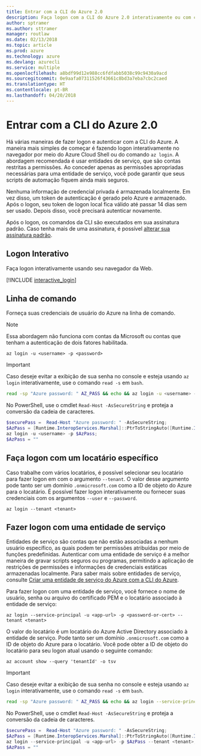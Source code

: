 ```yaml
---
title: Entrar com a CLI do Azure 2.0
description: Faça logon com a CLI do Azure 2.0 interativamente ou com credenciais locais
author: sptramer
ms.author: sttramer
manager: routlaw
ms.date: 02/13/2018
ms.topic: article
ms.prod: azure
ms.technology: azure
ms.devlang: azurecli
ms.service: multiple
ms.openlocfilehash: a8bdf99d12e988cc6fdfabb5038c99c9430a9acd
ms.sourcegitcommit: 0e9aafa07311526f43661c8bd3a7eba7cbc2caed
ms.translationtype: HT
ms.contentlocale: pt-BR
ms.lasthandoff: 04/20/2018
---
```

# <a name="log-in-with-azure-cli-20"></a>Entrar com a CLI do Azure 2.0

Há várias maneiras de fazer logon e autenticar com a CLI do Azure. A maneira mais simples de começar é fazendo logon interativamente no navegador por meio do Azure Cloud Shell ou do comando `az login`.
A abordagem recomendada é usar entidades de serviço, que são contas restritas a permissões. Ao conceder apenas as permissões apropriadas necessárias para uma entidade de serviço, você pode garantir que seus scripts de automação fiquem ainda mais seguros.

Nenhuma informação de credencial privada é armazenada localmente. Em vez disso, um token de autenticação é gerado pelo Azure e armazenado. Após o logon, seu token de logon local fica válido até passar 14 dias sem ser usado. Depois disso, você precisará autenticar novamente.

Após o logon, os comandos da CLI são executados em sua assinatura padrão. Caso tenha mais de uma assinatura, é possível [alterar sua assinatura padrão](manage-azure-subscriptions-azure-cli.md).

## <a name="interactive-log-in"></a>Logon Interativo

Faça logon interativamente usando seu navegador da Web.

[!INCLUDE [interactive_login](includes/interactive-login.md)]

## <a name="command-line"></a>Linha de comando

Forneça suas credenciais de usuário do Azure na linha de comando.

> [!Note]
> Essa abordagem não funciona com contas da Microsoft ou contas que tenham a autenticação de dois fatores habilitada.

```azurecli
az login -u <username> -p <password>
```

> [!IMPORTANT]
> Caso deseje evitar a exibição de sua senha no console e esteja usando `az login` interativamente, use o comando `read -s` em `bash`.
> 
> ```bash
> read -sp "Azure password: " AZ_PASS && echo && az login -u <username> -p $AZ_PASS
> ```
>
> No PowerShell, use o cmdlet `Read-Host -AsSecureString` e proteja a conversão da cadeia de caracteres.
> 
> ```powershell
> $securePass =  Read-Host "Azure password: " -AsSecureString;
> $AzPass = [Runtime.InteropServices.Marshal]::PtrToStringAuto([Runtime.InteropServices.Marshal]::SecureStringToBSTR($securePass));
> az login -u <username> -p $AzPass;
> $AzPass = ""
> ```

## <a name="log-in-with-a-specific-tenant"></a>Faça logon com um locatário específico

Caso trabalhe com vários locatários, é possível selecionar seu locatário para fazer logon em com o argumento `--tenant`. O valor desse argumento pode tanto ser um domínio `.onmicrosoft.com` como a ID de objeto do Azure para o locatário. É possível fazer logon interativamente ou fornecer suas credenciais com os argumentos `--user` e `--password`. 

```
az login --tenant <tenant>
```

## <a name="log-in-with-a-service-principal"></a>Fazer logon com uma entidade de serviço

Entidades de serviço são contas que não estão associadas a nenhum usuário específico, as quais podem ter permissões atribuídas por meio de funções predefinidas. Autenticar com uma entidade de serviço é a melhor maneira de gravar scripts seguros ou programas, permitindo a aplicação de restrições de permissões e informações de credenciais estáticas armazenadas localmente. Para saber mais sobre entidades de serviço, consulte [Criar uma entidade de serviço do Azure com a CLI do Azure](create-an-azure-service-principal-azure-cli.md).

Para fazer logon com uma entidade de serviço, você fornece o nome de usuário, senha ou arquivo do certificado PEM e o locatário associado à entidade de serviço:

```azurecli
az login --service-principal -u <app-url> -p <password-or-cert> --tenant <tenant>
```

O valor do locatário é um locatário do Azure Active Directory associado à entidade de serviço. Pode tanto ser um domínio `.onmicrosoft.com` como a ID de objeto do Azure para o locatário.
Você pode obter a ID de objeto do locatário para seu logon atual usando o seguinte comando:

```azurecli
az account show --query 'tenantId' -o tsv
```

> [!IMPORTANT]
> Caso deseje evitar a exibição de sua senha no console e esteja usando `az login` interativamente, use o comando `read -s` em `bash`.
> 
> ```bash
> read -sp "Azure password: " AZ_PASS && echo && az login --service-principal -u <app-url> -p $AZ_PASS --tenant <tenant>
> ```
>
> No PowerShell, use o cmdlet `Read-Host -AsSecureString` e proteja a conversão da cadeia de caracteres.
> 
> ```powershell
> $securePass =  Read-Host "Azure password: " -AsSecureString;
> $AzPass = [Runtime.InteropServices.Marshal]::PtrToStringAuto([Runtime.InteropServices.Marshal]::SecureStringToBSTR($securePass));
> az login --service-principal -u <app-url> -p $AzPass --tenant <tenant>;
> $AzPass = ""
> ```
